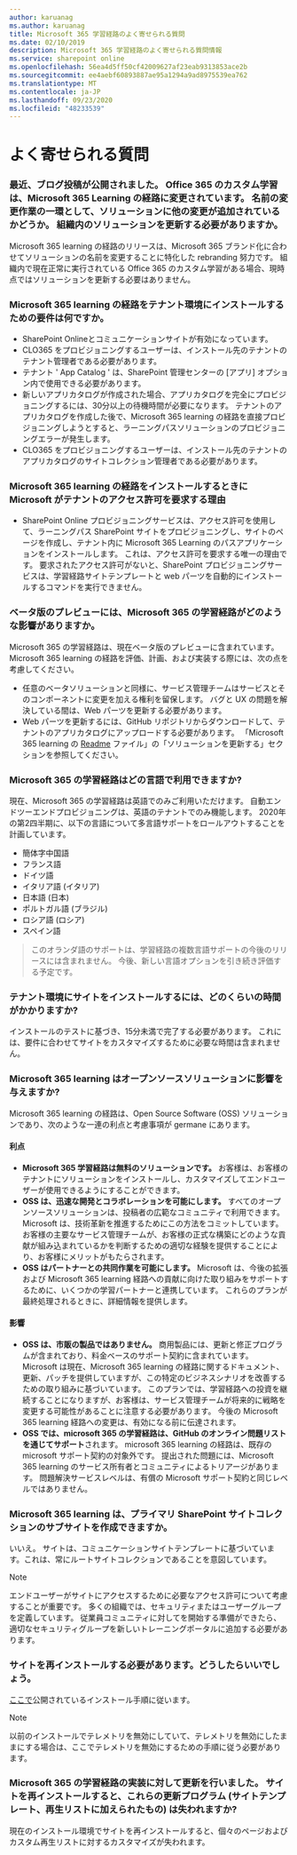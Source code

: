 ```yaml
---
author: karuanag
ms.author: karuanag
title: Microsoft 365 学習経路のよく寄せられる質問
ms.date: 02/10/2019
description: Microsoft 365 学習経路のよく寄せられる質問情報
ms.service: sharepoint online
ms.openlocfilehash: 56ea4d5ff50cf42009627af23eab9313853ace2b
ms.sourcegitcommit: ee4aebf60893887ae95a1294a9ad8975539ea762
ms.translationtype: MT
ms.contentlocale: ja-JP
ms.lasthandoff: 09/23/2020
ms.locfileid: "48233539"
---
```

# <a name="frequently-asked-questions"></a>よく寄せられる質問

### <a name="i-recently-saw-a-blog-post-that-custom-learning-for-office-365-is-being-renamed-to-microsoft-365-learning-pathways-are-there-other-changes-being-added-to-the-solution-as-part-of-the-renaming-effort-should-i-update-the-solution-in-my-organization"></a>最近、ブログ投稿が公開されました。 Office 365 のカスタム学習は、Microsoft 365 Learning の経路に変更されています。 名前の変更作業の一環として、ソリューションに他の変更が追加されているかどうか。 組織内のソリューションを更新する必要がありますか。

Microsoft 365 learning の経路のリリースは、Microsoft 365 ブランド化に合わせてソリューションの名前を変更することに特化した rebranding 努力です。 組織内で現在正常に実行されている Office 365 のカスタム学習がある場合、現時点ではソリューションを更新する必要はありません。  

### <a name="what-are-the-requirements-for-installing-microsoft-365-learning-pathways-into-my-tenant-environment"></a>Microsoft 365 learning の経路をテナント環境にインストールするための要件は何ですか。

- SharePoint Onlineとコミュニケーションサイトが有効になっています。
- CLO365 をプロビジョニングするユーザーは、インストール先のテナントのテナント管理者である必要があります。
- テナント ' App Catalog ' は、SharePoint 管理センターの [アプリ] オプション内で使用できる必要があります。
- 新しいアプリカタログが作成された場合、アプリカタログを完全にプロビジョニングするには、30分以上の待機時間が必要になります。 テナントのアプリカタログを作成した後で、Microsoft 365 learning の経路を直接プロビジョニングしようとすると、ラーニングパスソリューションのプロビジョニングエラーが発生します。 
- CLO365 をプロビジョニングするユーザーは、インストール先のテナントのアプリカタログのサイトコレクション管理者である必要があります。

### <a name="why-is-microsoft-asking-for-tenant-permissions-when-installing-microsoft-365-learning-pathways"></a>Microsoft 365 learning の経路をインストールするときに Microsoft がテナントのアクセス許可を要求する理由 

- SharePoint Online プロビジョニングサービスは、アクセス許可を使用して、ラーニングパス SharePoint サイトをプロビジョニングし、サイトのページを作成し、テナント内に Microsoft 365 Learning のパスアプリケーションをインストールします。 これは、アクセス許可を要求する唯一の理由です。 要求されたアクセス許可がないと、SharePoint プロビジョニングサービスは、学習経路サイトテンプレートと web パーツを自動的にインストールするコマンドを実行できません。 

### <a name="what-are-the-implications-of-microsoft-365-learning-pathways-being-in-a-beta-preview"></a>ベータ版のプレビューには、Microsoft 365 の学習経路がどのような影響がありますか。 

Microsoft 365 の学習経路は、現在ベータ版のプレビューに含まれています。 Microsoft 365 learning の経路を評価、計画、および実装する際には、次の点を考慮してください。

- 任意のベータソリューションと同様に、サービス管理チームはサービスとそのコンポーネントに変更を加える権利を留保します。 バグと UX の問題を解決している間は、Web パーツを更新する必要があります。
- Web パーツを更新するには、GitHub リポジトリからダウンロードして、テナントのアプリカタログにアップロードする必要があります。 「Microsoft 365 learning の [Readme](https://github.com/pnp/custom-learning-office-365/blob/master/README.md) ファイル」の「ソリューションを更新する」セクションを参照してください。 

### <a name="what-languages-is-microsoft-365-learning-pathways-available-in"></a>Microsoft 365 の学習経路はどの言語で利用できますか?

現在、Microsoft 365 の学習経路は英語でのみご利用いただけます。 自動エンドツーエンドプロビジョニングは、英語のテナントでのみ機能します。 2020年の第2四半期に、以下の言語について多言語サポートをロールアウトすることを計画しています。 

- 簡体字中国語 
- フランス語  
- ドイツ語 
- イタリア語 (イタリア) 
- 日本語 (日本)  
- ポルトガル語 (ブラジル) 
- ロシア語 (ロシア)  
- スペイン語 

> このオランダ語のサポートは、学習経路の複数言語サポートの今後のリリースには含まれません。 今後、新しい言語オプションを引き続き評価する予定です。

### <a name="how-long-will-it-take-to-install-the-site-in-our-tenant-environment"></a>テナント環境にサイトをインストールするには、どのくらいの時間がかかりますか?

インストールのテストに基づき、15分未満で完了する必要があります。 これには、要件に合わせてサイトをカスタマイズするために必要な時間は含まれません。

### <a name="is-microsoft-365-learning-pathways-an-open-source-solution-and-what-are-the-implications"></a>Microsoft 365 learning はオープンソースソリューションに影響を与えますか?

Microsoft 365 learning の経路は、Open Source Software (OSS) ソリューションであり、次のような一連の利点と考慮事項が germane にあります。

#### <a name="benefits"></a>利点 
- **Microsoft 365 学習経路は無料のソリューションです。** お客様は、お客様のテナントにソリューションをインストールし、カスタマイズしてエンドユーザーが使用できるようにすることができます。
- **OSS は、迅速な開発とコラボレーションを可能にします。**  すべてのオープンソースソリューションは、投稿者の広範なコミュニティで利用できます。  Microsoft は、技術革新を推進するためにこの方法をコミットしています。  お客様の主要なサービス管理チームが、お客様の正式な構築にどのような貢献が組み込まれているかを判断するための適切な経験を提供することにより、お客様にメリットがもたらされます。  
- **OSS はパートナーとの共同作業を可能にします。** Microsoft は、今後の拡張および Microsoft 365 learning 経路への貢献に向けた取り組みをサポートするために、いくつかの学習パートナーと連携しています。 これらのプランが最終処理されるときに、詳細情報を提供します。 
    
#### <a name="implications"></a>影響
- **OSS は、市販の製品ではありません。** 商用製品には、更新と修正プログラムが含まれており、料金ベースのサポート契約に含まれています。 Microsoft は現在、Microsoft 365 learning の経路に関するドキュメント、更新、パッチを提供していますが、この特定のビジネスシナリオを改善するための取り組みに基づいています。 このプランでは、学習経路への投資を継続することになりますが、お客様は、サービス管理チームが将来的に戦略を変更する可能性があることに注意する必要があります。 今後の Microsoft 365 learning 経路への変更は、有効になる前に伝達されます。 
- **OSS では、microsoft 365 の学習経路は、GitHub のオンライン問題リストを通じてサポート**されます。 microsoft 365 learning の経路は、既存の microsoft サポート契約の対象外です。 提出された問題には、Microsoft 365 learning のサービス所有者とコミュニティによるトリアージがあります。 問題解決サービスレベルは、有償の Microsoft サポート契約と同じレベルではありません。  

### <a name="can-we-make-the-microsoft-365-learning-pathways-a-subsite-of-our-primary-sharepoint-site-collection"></a>Microsoft 365 learning は、プライマリ SharePoint サイトコレクションのサブサイトを作成できますか。

いいえ。 サイトは、コミュニケーションサイトテンプレートに基づいています。これは、常にルートサイトコレクションであることを意図しています。

> [!NOTE]
> エンドユーザーがサイトにアクセスするために必要なアクセス許可について考慮することが重要です。 多くの組織では、セキュリティまたはユーザーグループを定義しています。 従業員コミュニティに対してを開始する準備ができたら、適切なセキュリティグループを新しいトレーニングポータルに追加する必要があります。

### <a name="i-need-to-reinstall-the-site-what-should-i-do"></a>サイトを再インストールする必要があります。どうしたらいいでしょう。

[ここで](custom_provision.md)公開されているインストール手順に従います。

> [!NOTE]
> 以前のインストールでテレメトリを無効にしていて、テレメトリを無効にしたままにする場合は、ここでテレメトリを無効にするための手順に従う必要があります。

### <a name="we-made-updates-to-our-implementation-of-microsoft-365-learning-pathways-will-we-lose-these-updates-made-to-site-template-playlists-if-we-reinstall-the-site"></a>Microsoft 365 の学習経路の実装に対して更新を行いました。 サイトを再インストールすると、これらの更新プログラム (サイトテンプレート、再生リストに加えられたもの) は失われますか?

現在のインストール環境でサイトを再インストールすると、個々のページおよびカスタム再生リストに対するカスタマイズが失われます。  
